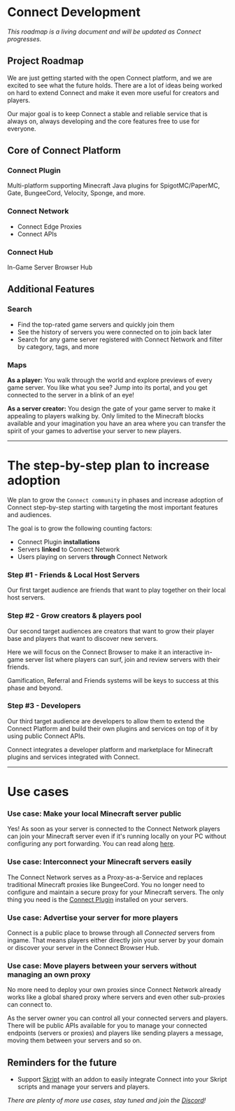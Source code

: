 # Connect Development

_This roadmap is a living document and will be updated as Connect progresses._

## Project Roadmap

We are just getting started with the open Connect platform, and we are excited to see what the future holds.
There are a lot of ideas being worked on hard to extend Connect and make it even more useful for creators and players.


Our major goal is to keep Connect a stable and reliable service that is
always on, always developing and the core features free to use for everyone.

## Core of Connect Platform

### Connect Plugin

Multi-platform supporting Minecraft Java plugins for
SpigotMC/PaperMC, Gate, BungeeCord, Velocity, Sponge, and more.

### Connect Network

- Connect Edge Proxies
- Connect APIs

### Connect Hub

In-Game Server Browser Hub 

## Additional Features

### Search

- Find the top-rated game servers and quickly join them
- See the history of servers you were connected on to join back later
- Search for any game server registered with Connect Network and filter by category, tags, and more

### Maps

**As a player:**
You walk through the world and explore previews of every game server.
You like what you see? Jump into its portal, and you get connected to the server in a blink of an eye!

**As a server creator:**
You design the gate of your game server to make it appealing to players walking by.
Only limited to the Minecraft blocks available and your imagination you have an area
where you can transfer the spirit of your games to advertise your server to new players.

---
# The step-by-step plan to increase adoption

We plan to grow the `Connect community` in phases and increase adoption of Connect
step-by-step starting with targeting the most important features and audiences.

The goal is to grow the following counting factors:
- Connect Plugin **installations**
- Servers **linked** to Connect Network
- Users playing on servers **through** Connect Network

### Step #1 - Friends & Local Host Servers

Our first target audience are friends that want to play together on their local host servers.

### Step #2 - Grow creators & players pool

Our second target audiences are creators that want to grow their player base and players
that want to discover new servers.

Here we will focus on the Connect Browser to make it an interactive 
in-game server list where players can surf, join and review servers with their friends.

Gamification, Referral and Friends systems will be keys to success at this phase and beyond.

### Step #3 - Developers

Our third target audience are developers to allow them to extend the Connect Platform
and build their own plugins and services on top of it by using public Connect APIs.

Connect integrates a developer platform and marketplace for Minecraft plugins 
and services integrated with Connect.

---
# Use cases

### Use case: Make your local Minecraft server public

Yes! As soon as your server is connected to the Connect Network
players can join your Minecraft server even if it's running locally
on your PC without configuring any port forwarding.
You can read along [here](/guide/#public-localhost-servers).

### Use case: Interconnect your Minecraft servers easily

The Connect Network serves as a Proxy-as-a-Service and replaces
traditional Minecraft proxies like BungeeCord. You no longer need
to configure and maintain a secure proxy for your Minecraft servers.
The only thing you need is the [Connect Plugin](/guide/quick-start#downloading-the-connect-plugin)
installed on your servers.

### Use case: Advertise your server for more players

Connect is a public place to browse through all _Connected_ servers
from ingame. That means players either directly join your server by your domain
or discover your server in the Connect Browser Hub.

### Use case: Move players between your servers without managing an own proxy

No more need to deploy your own proxies since Connect Network already
works like a global shared proxy where servers and even other sub-proxies
can connect to.

As the server owner you can control all your connected servers and players.
There will be public APIs available for you to manage your connected endpoints (servers or proxies)
and players like sending players a message, moving them between your servers and so on.

## Reminders for the future

- Support [Skript](https://forums.skunity.com/resources/skript.323/) with an addon
to easily integrate Connect into your Skript scripts and manage your servers and players.

_There are plenty of more use cases, stay tuned and join the [Discord](https://minekube.com/discord)!_
